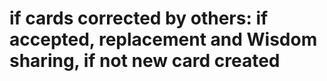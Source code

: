# if cards corrected by others: if accepted, replacement and Wisdom sharing, if not new card created